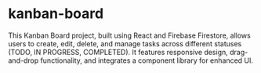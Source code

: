 # kanban-board
This Kanban Board project, built using React and Firebase Firestore, allows users to create, edit, delete, and manage tasks across different statuses (TODO, IN PROGRESS, COMPLETED). It features responsive design, drag-and-drop functionality, and integrates a component library for enhanced UI.

